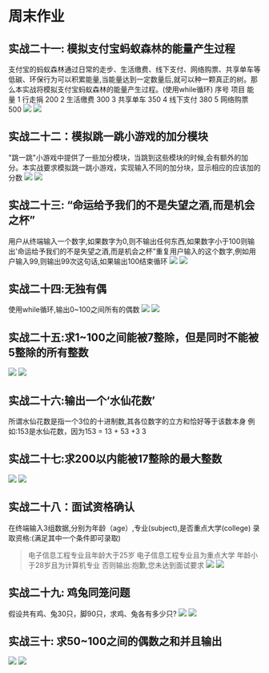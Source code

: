# 周末作业
## **实战二十一: 模拟支付宝蚂蚁森林的能量产生过程**
支付宝的蚂蚁森林通过日常的走步、生活缴费、线下支付、网络购票、共享单车等低碳、环保行为可以积累能量,当能量达到一定数量后,就可以种一颗真正的树。那么本实战将模拟支付宝蚂蚁森林的能量产生过程。(使用while循环)
序号	项目	能量
1	行走捐	200
2	生活缴费	300
3	共享单车	350
4	线下支付	380
5	网络购票	500
![](021.png)
![](21.png)
## **实战二十二：模拟跳一跳小游戏的加分模块**
"跳一跳"小游戏中提供了一些加分模块，当跳到这些模块的时候,会有额外的加分。本实战要求模拟跳一跳小游戏，实现输入不同的加分块，显示相应的应该加的分数
![](022.png)
![](22.png)
## **实战二十三: “命运给予我们的不是失望之酒,而是机会之杯”**
用户从终端输入一个数字,如果数字为0,则不输出任何东西,如果数字小于100则输出'命运给予我们的不是失望之酒,而是机会之杯”重复用户输入的这个数字,例如用户输入99,则输出99次这句话,如果输出100结束循环
![](023.png)
![](23.png)
## **实战二十四:无独有偶**
使用while循环,输出0~100之间所有的偶数
![](024.png)
![](24.png)
## **实战二十五:求1~100之间能被7整除，但是同时不能被5整除的所有整数**
![](025.png)
![](25.png)
## **实战二十六:输出一个‘水仙花数’**
所谓水仙花数是指一个3位的十进制数,其各位数字的立方和恰好等于该数本身 例如:153是水仙花数，因为153 = 13 + 53 +3 3
## **实战二十七:求200以内能被17整除的最大整数**
![](027.png)
![](27.png)
## **实战二十八：面试资格确认**
在终端输入3组数据,分别为年龄（age）,专业(subject),是否重点大学(college) 录取资格:(满足其中一个条件即可录取)

>电子信息工程专业且年龄大于25岁
电子信息工程专业且为重点大学
年龄小于28岁且为计算机专业
否则输出:抱歉,您未达到面试要求
![](028.png)
![](28.png)
## **实战二十九: 鸡兔同笼问题**
假设共有鸡、兔30只，脚90只，求鸡、兔各有多少只?
![](029.png)
![](29.png)
## **实战三十: 求50~100之间的偶数之和并且输出**
![](030.png)
![](30.png)